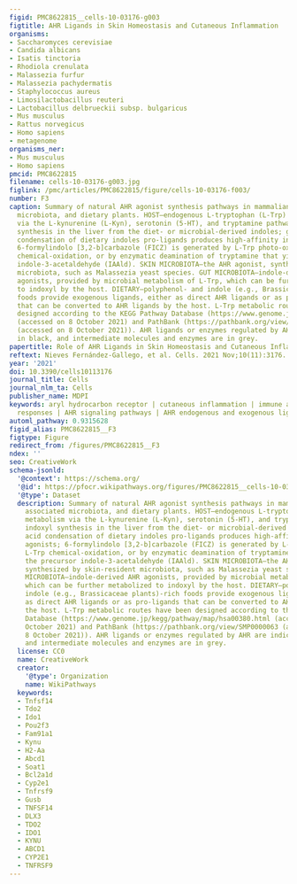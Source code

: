 ```yaml
---
figid: PMC8622815__cells-10-03176-g003
figtitle: AHR Ligands in Skin Homeostasis and Cutaneous Inflammation
organisms:
- Saccharomyces cerevisiae
- Candida albicans
- Isatis tinctoria
- Rhodiola crenulata
- Malassezia furfur
- Malassezia pachydermatis
- Staphylococcus aureus
- Limosilactobacillus reuteri
- Lactobacillus delbrueckii subsp. bulgaricus
- Mus musculus
- Rattus norvegicus
- Homo sapiens
- metagenome
organisms_ner:
- Mus musculus
- Homo sapiens
pmcid: PMC8622815
filename: cells-10-03176-g003.jpg
figlink: /pmc/articles/PMC8622815/figure/cells-10-03176-f003/
number: F3
caption: Summary of natural AHR agonist synthesis pathways in mammalian cells, associated
  microbiota, and dietary plants. HOST—endogenous L-tryptophan (L-Trp) metabolism
  via the L-kynurenine (L-Kyn), serotonin (5-HT), and tryptamine pathways; indoxyl
  synthesis in the liver from the diet- or microbial-derived indoles; gastric acid
  condensation of dietary indoles pro-ligands produces high-affinity indolic agonists;
  6-formylindolo [3,2-b]carbazole (FICZ) is generated by L-Trp photo-oxidation, L-Trp
  chemical-oxidation, or by enzymatic deamination of tryptamine that yields the precursor
  indole-3-acetaldehyde (IAAld). SKIN MICROBIOTA—the AHR agonist, synthesized by skin-resident
  microbiota, such as Malassezia yeast species. GUT MICROBIOTA—indole-derived AHR
  agonists, provided by microbial metabolism of L-Trp, which can be further metabolized
  to indoxyl by the host. DIETARY—polyphenol- and indole (e.g., Brassicaceae plants)-rich
  foods provide exogenous ligands, either as direct AHR ligands or as pro-ligands
  that can be converted to AHR ligands by the host. L-Trp metabolic routes have been
  designed according to the KEGG Pathway Database (https://www.genome.jp/kegg/pathway/map/hsa00380.html
  (accessed on 8 October 2021) and PathBank (https://pathbank.org/view/SMP0000063
  (accessed on 8 October 2021)). AHR ligands or enzymes regulated by AHR are indicated
  in black, and intermediate molecules and enzymes are in grey.
papertitle: Role of AHR Ligands in Skin Homeostasis and Cutaneous Inflammation.
reftext: Nieves Fernández-Gallego, et al. Cells. 2021 Nov;10(11):3176.
year: '2021'
doi: 10.3390/cells10113176
journal_title: Cells
journal_nlm_ta: Cells
publisher_name: MDPI
keywords: aryl hydrocarbon receptor | cutaneous inflammation | immune and inflammatory
  responses | AHR signaling pathways | AHR endogenous and exogenous ligands
automl_pathway: 0.9315628
figid_alias: PMC8622815__F3
figtype: Figure
redirect_from: /figures/PMC8622815__F3
ndex: ''
seo: CreativeWork
schema-jsonld:
  '@context': https://schema.org/
  '@id': https://pfocr.wikipathways.org/figures/PMC8622815__cells-10-03176-g003.html
  '@type': Dataset
  description: Summary of natural AHR agonist synthesis pathways in mammalian cells,
    associated microbiota, and dietary plants. HOST—endogenous L-tryptophan (L-Trp)
    metabolism via the L-kynurenine (L-Kyn), serotonin (5-HT), and tryptamine pathways;
    indoxyl synthesis in the liver from the diet- or microbial-derived indoles; gastric
    acid condensation of dietary indoles pro-ligands produces high-affinity indolic
    agonists; 6-formylindolo [3,2-b]carbazole (FICZ) is generated by L-Trp photo-oxidation,
    L-Trp chemical-oxidation, or by enzymatic deamination of tryptamine that yields
    the precursor indole-3-acetaldehyde (IAAld). SKIN MICROBIOTA—the AHR agonist,
    synthesized by skin-resident microbiota, such as Malassezia yeast species. GUT
    MICROBIOTA—indole-derived AHR agonists, provided by microbial metabolism of L-Trp,
    which can be further metabolized to indoxyl by the host. DIETARY—polyphenol- and
    indole (e.g., Brassicaceae plants)-rich foods provide exogenous ligands, either
    as direct AHR ligands or as pro-ligands that can be converted to AHR ligands by
    the host. L-Trp metabolic routes have been designed according to the KEGG Pathway
    Database (https://www.genome.jp/kegg/pathway/map/hsa00380.html (accessed on 8
    October 2021) and PathBank (https://pathbank.org/view/SMP0000063 (accessed on
    8 October 2021)). AHR ligands or enzymes regulated by AHR are indicated in black,
    and intermediate molecules and enzymes are in grey.
  license: CC0
  name: CreativeWork
  creator:
    '@type': Organization
    name: WikiPathways
  keywords:
  - Tnfsf14
  - Tdo2
  - Ido1
  - Pou2f3
  - Fam91a1
  - Kynu
  - H2-Aa
  - Abcd1
  - Soat1
  - Bcl2a1d
  - Cyp2e1
  - Tnfrsf9
  - Gusb
  - TNFSF14
  - DLX3
  - TDO2
  - IDO1
  - KYNU
  - ABCD1
  - CYP2E1
  - TNFRSF9
---
```

